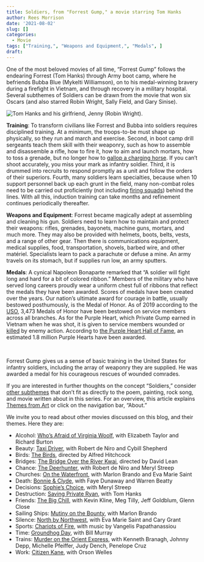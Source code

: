 ```yaml
---
title: Soldiers, from "Forrest Gump," a movie starring Tom Hanks
author: Rees Morrison
date: '2021-08-02'
slug: []
categories:
  - Movie
tags: ["Training,", "Weapons and Equipment,", "Medals", ]
draft:
---
```


One of the most beloved movies of all time, “Forrest Gump” follows the endearing Forrest (Tom Hanks) through Army boot camp, where he befriends Bubba Blue (Mykelti Williamson), on to his medal-winning bravery during a firefight in Vietnam, and through recovery in a military hospital.  Several subthemes of Soldiers can be drawn from the movie that won six Oscars (and also starred Robin Wright, Sally Field, and Gary Sinise).

<!--more-->

![Tom Hanks and his girlfriend, Jenny (Robin Wright).](/media/SoldiersGump.webp)

**Training**: To transform civilians like Forrest and Bubba into soldiers requires disciplined training.  At a minimum, the troops-to-be must shape up physically, so they run and march and exercise.  Second, in boot camp drill sergeants teach them skill with their weaponry, such as how to assemble and disassemble a rifle, how to fire it, how to aim and launch mortars, how to toss a grenade, but no longer how to [gallop a charging horse](600).  If you can’t shoot accurately, you miss your mark as infantry soldier.  Third, it is drummed into recruits to respond promptly as a unit and follow the orders of their superiors.  Fourth, many soldiers learn specialties, because when 10 support personnel back up each grunt in the field, many non-combat roles need to be carried out proficiently (not including [firing squads](Manet)) behind the lines.  With all this, induction training can take months and refinement continues periodically thereafter.  

**Weapons and Equipment**:  Forrest became magically adept at assembling and cleaning his gun.  Soldiers need to learn how to maintain and protect their weapons: rifles, grenades, bayonets, machine guns, mortars, and much more.  They may also be provided with helmets, boots, belts, vests, and a range of other gear.  Then there is communications equipment, medical supplies, food, transportation, shovels, barbed wire, and other matériel.  Specialists learn to pack a parachute or defuse a mine.  An army travels on its stomach, but if supplies run low, an army sputters.

**Medals**:   A cynical Napoleon Bonaparte remarked that “A soldier will fight long and hard for a bit of colored ribbon.”  Members of the military who have served long careers proudly wear a uniform chest full of ribbons that reflect the medals they have been awarded.  Scores of medals have been created over the years.  Our nation’s ultimate award for courage in battle, usually bestowed posthumously, is the Medal of Honor.   As of 2019 according to the [USO](https://www.uso.org/stories/2517-military-medals-of-america), 3,473 Medals of Honor have been bestowed on service members across all branches.  As for the Purple Heart, which Private Gump earned in Vietnam when he was shot, it is given to service members wounded or [killed](Chicks) by enemy action.  According to [the Purple Heart Hall of Fame](https://www.thepurpleheart.com/questions/), an estimated 1.8 million Purple Hearts have been awarded.

&nbsp;

Forrest Gump gives us a sense of basic training in the United States for infantry soldiers, including the array of weaponry they are supplied.  He was awarded a medal for his courageous rescues of wounded comrades. 

If you are interested in further thoughts on the concept “Soldiers,” consider [other subthemes]() that don’t fit as directly to the poem, painting, rock song, and movie written about in this series.  For an overview, this article explains [Themes from Art](http://bit.ly/3sRXopI) or click on the navigation bar, “About.”

We invite you to read about other movies discussed on this blog, and their themes.  Here they are:

* Alcohol: [Who’s Afraid of Virginia Woolf](https://themesfromart.com/post/2021-02-03-alcohol-woolf-nichols/alcoholwoolfnichols/), with Elizabeth Taylor and Richard Burton
* Beauty: [Taxi Driver](https://themesfromart.com/post/2021-04-21-beauty-taxi-driver-a-movie-with-robert-de-niro-and-cybill-shepherd/beautytaxi/), with Robert de Niro and Cybill Shepherd
* Birds: [The Birds](https://themesfromart.com/post/2021-06-07-birds-the-birds-a-movie-directed-by-alfred-hitchcock/birdsthebirds/), directed by Alfred Hitchcock
* Bridges: [The Bridge Over the River Kwai](https://themesfromart.com/post/2021-07-26-bridges-from-bridge-over-troubled-waters-a-song-by-simon-garfunkel/bridgestroubled/), directed by David Lean
* Chance: [The Deerhunter](https://themesfromart.com/post/2021-03-14-chancewinner/chancewinner/), with Robert de Niro and Meryl Streep
* Churches: [On the Waterfront](https://themesfromart.com/post/2021-05-21-churches-from-on-the-waterfront-a-movie-with-marlon-brando/churcheswaterfront/), with Marlon Brando and Eva Marie Saint
* Death: [Bonnie & Clyde](https://themesfromart.com/post/2021-05-03-death-from-bonnie-clyde-a-movie-starring-warren-beatty-and-faye-dunaway/deathbonnie/), with Faye Dunaway and Warren Beatty
* Decisions: [Sophie’s Choice](https://themesfromart.com/post/2021-02-08-decisions-sophie-s-choice-with-meryl-streep/decisionssophies/), with Meryl Streep
* Destruction: [Saving Private Ryan](https://themesfromart.com/post/2021-02-18-destruction-saving-private-ryan-a-movie-by-steven-spielberg/destructionsaving/), with Tom Hanks
* Friends: [The Big Chill](https://themesfromart.com/post/2021-06-20-friends-the-big-chill-a-movied-directed-by-lawrence-kasdan/friendschill/), with Kevin Kline, Meg Tilly, Jeff Goldblum, Glenn Close
* Sailing Ships: [Mutiny on the Bounty](https://themesfromart.com/post/2021-06-26-sailing-ships-mutiny-on-the-bounty-a-movie-with/sailingshipsmutiny/), with Marlon Brando
* Silence: [North by Northwest](https://themesfromart.com/post/silencenorthwest/), with Eva Marie Saint and Cary Grant
* Sports: [Chariots of Fire](https://themesfromart.com/post/2021-07-12-sports-from-chariots-of-fire-a-movie-about-the-1924-olypics/sportschariots/), with music by Vangelis Papathanassiou
* Time: [Groundhog Day](https://themesfromart.com/post/2021-03-08-time-from-groundhog-day-starring-bill-murray/timegroundhog/), with Bill Murray
* Trains: [Murder on the Orient Express](https://themesfromart.com/post/2021-05-10-trains-from-murder-on-the-orient-express-a-movie-directed-by-sidney-lumet/trainsorient/), with Kenneth Branagh, Johnny Depp, Michelle Pfeiffer, Judy Dench, Penelope Cruz
* Work: [Citizen Kane](https://themesfromart.com/post/2021-02-26-workkane/workkane/), with Orson Welles

